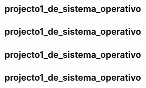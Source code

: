 # projecto1_de_sistema_operativo
# projecto1_de_sistema_operativo
# projecto1_de_sistema_operativo
# projecto1_de_sistema_operativo
